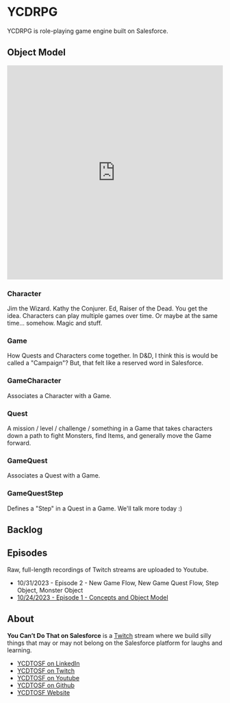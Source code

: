 # YCDRPG

YCDRPG is role-playing game engine built on Salesforce. 

## Object Model

<iframe frameborder="0" style="width:100%;height:500px;" src="https://viewer.diagrams.net/?tags=%7B%7D&highlight=0000ff&edit=_blank&layers=1&nav=1&title=ycdrpg.drawio#Uhttps%3A%2F%2Fdrive.google.com%2Fuc%3Fid%3D1bbdEhfxDGeK8xN4lKr3awgxZ4ZwbDdal%26export%3Ddownload"></iframe>

### Character
Jim the Wizard. Kathy the Conjurer. Ed, Raiser of the Dead. You get the idea. Characters can play multiple games over time. Or maybe at the same time... somehow. Magic and stuff.

### Game
How Quests and Characters come together. In D&D, I think this is would be called a "Campaign"? But, that felt like a reserved word in Salesforce.

### GameCharacter
Associates a Character with a Game.

### Quest
A mission / level / challenge / something in a Game that takes characters down a path to fight Monsters, find Items, and generally move the Game forward.

### GameQuest
Associates a Quest with a Game.

### GameQuestStep
Defines a "Step" in a Quest in a Game. We'll talk more today :)

## Backlog

## Episodes

Raw, full-length recordings of Twitch streams are uploaded to Youtube. 

- 10/31/2023 - Episode 2 - New Game Flow, New Game Quest Flow, Step Object, Monster Object
- [10/24/2023 - Episode 1 - Concepts and Object Model](https://www.youtube.com/watch?v=m4rAQFux_F4)

## About

**You Can’t Do That on Salesforce** is a [Twitch](https://twitch.com/ycdtosf) stream where we build silly things that may or may not belong on the Salesforce platform for laughs and learning.

- [YCDTOSF on LinkedIn](https://www.ycdtosf.com/linkedin)
- [YCDTOSF on Twitch](https://www.ycdtosf.com/twitch)
- [YCDTOSF on Youtube](https://www.ycdtosf.com/youtube)
- [YCDTOSF on Github](https://www.ycdtosf.com/github)
- [YCDTOSF Website](https://www.ycdtosf.com)